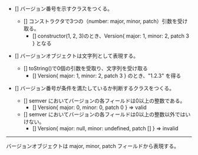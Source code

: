 - [] バージョン番号を示すクラスをつくる。
    - [] コンストラクタで3つの（number: major, minor, patch）引数を受け取る。
        - [] constructor(1, 2, 3)のとき、Version{ major: 1, minor: 2, patch 3 } となる
- [] バージョンオブジェクトは文字列として表現する。
    - [] toString()で0個の引数を受取り、文字列を受け取る
        - [] Version{ major: 1, minor: 2, patch 3 } のとき、"1.2.3" を得る

- [] バージョン番号が条件を満たしているか判断するクラスをつくる。
    - [] semver においてバージョンの各フィールドは0以上の整数である。
        - [] Version{ major: 0, minor: 0, patch 0 } => valid
    - [] semver においてバージョンの各フィールドは0以上の整数以外ではいけない。
        - [] Version{ major: null, minor: undefined, patch [] } => invalid        

---

バージョンオブジェクトは major, minor, patch フィールドから表現する。
